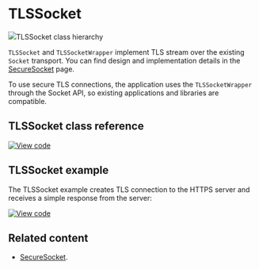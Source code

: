# TLSSocket

<span class="images">![](https://os.mbed.com/docs/mbed-os/v6.5/mbed-os-api-doxy/class_t_l_s_socket.png)<span>TLSSocket class hierarchy</span></span>

`TLSSocket` and `TLSSocketWrapper` implement TLS stream over the existing `Socket` transport. You can find design and implementation details in the [SecureSocket](../apis/secure-socket.html) page.

To use secure TLS connections, the application uses the `TLSSocketWrapper` through the Socket API, so existing applications and libraries are compatible.

## TLSSocket class reference

[![View code](https://www.mbed.com/embed/?type=library)](https://os.mbed.com/docs/mbed-os/v6.5/mbed-os-api-doxy/class_t_l_s_socket.html)

## TLSSocket example

The TLSSocket example creates TLS connection to the HTTPS server and receives a simple response from the server:

[![View code](https://www.mbed.com/embed/?url=https://github.com/ARMmbed/mbed-os-example-tls-socket/blob/mbed-os-6.5.0/)](https://github.com/ARMmbed/mbed-os-example-tls-socket/blob/mbed-os-6.5.0/main.cpp)

## Related content

- [SecureSocket](../apis/secure-socket.html).
